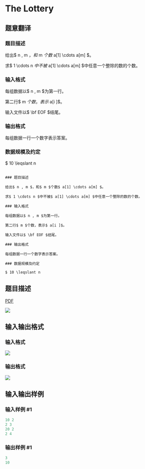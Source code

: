 # The Lottery

## 题意翻译

### 题目描述

给出$ n , m $，和$ m $个数$ a[1] \cdots a[m] $。

求$ 1 \cdots n $中不被$ a[1] \cdots a[m] $中任意一个整除的数的个数。

### 输入格式

每组数据以$ n , m $为第一行。

第二行$ m $个数，表示$ a[i ]$。

输入文件以$ \bf EOF $结尾。

### 输出格式

每组数据一行一个数字表示答案。

### 数据规模及约定

$ 10 \leqslant n 

```plain

### 题目描述

给出$ n , m $，和$ m $个数$ a[1] \cdots a[m] $。

求$ 1 \cdots n $中不被$ a[1] \cdots a[m] $中任意一个整除的数的个数。

### 输入格式

每组数据以$ n , m $为第一行。

第二行$ m $个数，表示$ a[i ]$。

输入文件以$ \bf EOF $结尾。

### 输出格式

每组数据一行一个数字表示答案。

### 数据规模及约定

$ 10 \leqslant n 

```

## 题目描述

[problemUrl]: https://uva.onlinejudge.org/index.php?option=com_onlinejudge&Itemid=8&category=15&page=show_problem&problem=1266

[PDF](https://uva.onlinejudge.org/external/103/p10325.pdf)

![](https://cdn.luogu.com.cn/upload/vjudge_pic/UVA10325/47eafb27afdc91107df0dede3247635c8c9118d2.png)

## 输入输出格式

### 输入格式

![](https://cdn.luogu.com.cn/upload/vjudge_pic/UVA10325/d3e25e8af2ed30374160d7630944c3633241bcbf.png)

### 输出格式

![](https://cdn.luogu.com.cn/upload/vjudge_pic/UVA10325/3b284b69dd918e1045ff242ac887e8b9af5cbb95.png)

## 输入输出样例

### 输入样例 #1

```cpp
10 2
2 3
20 2
2 4
```


### 输出样例 #1

```cpp
3
10
```


